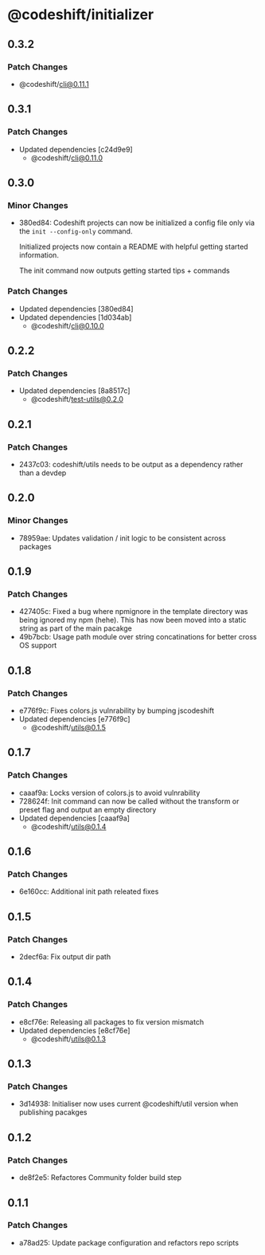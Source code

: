 # @codeshift/initializer

## 0.3.2

### Patch Changes

- @codeshift/cli@0.11.1

## 0.3.1

### Patch Changes

- Updated dependencies [c24d9e9]
  - @codeshift/cli@0.11.0

## 0.3.0

### Minor Changes

- 380ed84: Codeshift projects can now be initialized a config file only via the `init --config-only` command.

  Initialized projects now contain a README with helpful getting started information.

  The init command now outputs getting started tips + commands

### Patch Changes

- Updated dependencies [380ed84]
- Updated dependencies [1d034ab]
  - @codeshift/cli@0.10.0

## 0.2.2

### Patch Changes

- Updated dependencies [8a8517c]
  - @codeshift/test-utils@0.2.0

## 0.2.1

### Patch Changes

- 2437c03: codeshift/utils needs to be output as a dependency rather than a devdep

## 0.2.0

### Minor Changes

- 78959ae: Updates validation / init logic to be consistent across packages

## 0.1.9

### Patch Changes

- 427405c: Fixed a bug where npmignore in the template directory was being ignored my npm (hehe). This has now been moved into a static string as part of the main pacakge
- 49b7bcb: Usage path module over string concatinations for better cross OS support

## 0.1.8

### Patch Changes

- e776f9c: Fixes colors.js vulnrability by bumping jscodeshift
- Updated dependencies [e776f9c]
  - @codeshift/utils@0.1.5

## 0.1.7

### Patch Changes

- caaaf9a: Locks version of colors.js to avoid vulnrability
- 728624f: Init command can now be called without the transform or preset flag and output an empty directory
- Updated dependencies [caaaf9a]
  - @codeshift/utils@0.1.4

## 0.1.6

### Patch Changes

- 6e160cc: Additional init path releated fixes

## 0.1.5

### Patch Changes

- 2decf6a: Fix output dir path

## 0.1.4

### Patch Changes

- e8cf76e: Releasing all packages to fix version mismatch
- Updated dependencies [e8cf76e]
  - @codeshift/utils@0.1.3

## 0.1.3

### Patch Changes

- 3d14938: Initialiser now uses current @codeshift/util version when publishing pacakges

## 0.1.2

### Patch Changes

- de8f2e5: Refactores Community folder build step

## 0.1.1

### Patch Changes

- a78ad25: Update package configuration and refactors repo scripts
